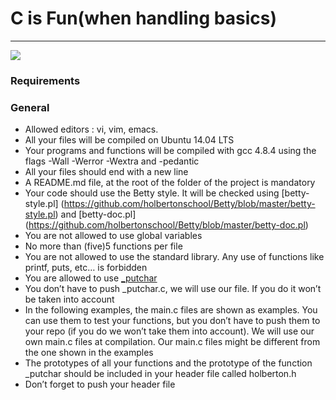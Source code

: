 # C is Fun(when handling basics)
<hr>

  ![](https://intranet.hbtn.io/images/contents/low_level_programming/projects/happy-clapping.gif)


### Requirements


### General

- Allowed editors : vi, vim, emacs.
- All your files will be compiled on Ubuntu 14.04 LTS  
- Your programs and functions will be compiled with gcc 4.8.4 using  the flags -Wall  -Werror  -Wextra and  -pedantic
- All your files should end with a new line
- A README.md  file, at the root of the folder of the project  is mandatory
- Your code should use the Betty style. It will be checked using [betty-style.pl]  (https://github.com/holbertonschool/Betty/blob/master/betty-style.pl) and [betty-doc.pl]  (https://github.com/holbertonschool/Betty/blob/master/betty-doc.pl)
- You are not allowed to use global variables
- No more than (five)5 functions per file
- You are not allowed to use  the  standard library. Any use of functions like printf, puts, etc… is forbidden
- You are allowed to use [_putchar](https://github.com/holbertonschool/_putchar.c/blob/master/_putchar.c)
- You don’t have to push _putchar.c, we will use our file. If you do it won’t be taken into account
- In the following examples, the main.c files are shown as examples. You can use them to test your functions, but you don’t have to push them to your repo (if you do we won’t take them into account). We will use our own main.c files at compilation. Our main.c files might be different from the one shown in the examples
- The prototypes of all your functions and the prototype of the function _putchar should be included in your header file called holberton.h
- Don’t forget to push your header file
